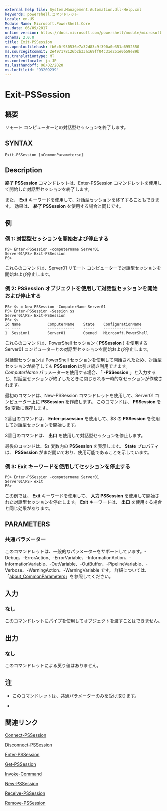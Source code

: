 ```yaml
---
external help file: System.Management.Automation.dll-Help.xml
keywords: powershell,コマンドレット
Locale: en-US
Module Name: Microsoft.PowerShell.Core
ms.date: 06/09/2017
online version: https://docs.microsoft.com/powershell/module/microsoft.powershell.core/exit-pssession?view=powershell-7&WT.mc_id=ps-gethelp
schema: 2.0.0
title: Exit-PSSession
ms.openlocfilehash: fb6c0f930536e7a32d83c9f390a0e351a6952550
ms.sourcegitcommit: 2e497178126b2b33a169ff04c31e251e0b59e89b
ms.translationtype: MT
ms.contentlocale: ja-JP
ms.lasthandoff: 06/02/2020
ms.locfileid: "93209239"
---
```

# Exit-PSSession

## 概要
リモート コンピューターとの対話型セッションを終了します。

## SYNTAX

```
Exit-PSSession [<CommonParameters>]
```

## Description

**終了 PSSession** コマンドレットは、Enter-PSSession コマンドレットを使用して開始した対話型セッションを終了します。

また、 **Exit** キーワードを使用して、対話型セッションを終了することもできます。
効果は、 **終了 PSSession** を使用する場合と同じです。

## 例

### 例 1: 対話型セッションを開始および停止する

```
PS> Enter-PSSession -computername Server01
Server01\PS> Exit-PSSession
PS>
```

これらのコマンドは、Server01 リモート コンピューターで対話型セッションを開始および停止します。

### 例 2: PSSession オブジェクトを使用して対話型セッションを開始および停止する

```
PS> $s = New-PSSession -ComputerName Server01
PS> Enter-PSSession -Session $s
Server01\PS> Exit-PSSession
PS> $s
Id Name            ComputerName    State    ConfigurationName
-- ----            ------------    -----    -----------------
1  Session1        Server01        Opened   Microsoft.PowerShell
```

これらのコマンドは、PowerShell セッション ( **PSSession** ) を使用する Server01 コンピューターとの対話型セッションを開始および停止します。

対話型セッションは PowerShell セッションを使用して開始されたため、対話型セッションが終了しても **PSSession** は引き続き利用できます。
*ComputerName* パラメーターを使用する場合、「 **-PSSession** 」と入力すると、対話型セッションが終了したときに閉じられる一時的なセッションが作成されます。

最初のコマンドは、New-PSSession コマンドレットを使用して、Server01 コンピューター上に **PSSession** を作成します。
このコマンドは、 **PSSession** を $s 変数に保存します。

2番目のコマンドは、 **Enter-pssession** を使用して、$S の **PSSession** を使用して対話型セッションを開始します。

3番目のコマンドは、 **出口** を使用して対話型セッションを停止します。

最後のコマンドは、$s 変数内の **PSSession** を表示します。
**State** プロパティは、 **PSSession** がまだ開いており、使用可能であることを示しています。

### 例 3: Exit キーワードを使用してセッションを停止する

```
PS> Enter-PSSession -computername Server01
Server01\PS> exit
PS>
```

この例では、 **Exit** キーワードを使用して、 **入力 PSSession** を使用して開始された対話型セッションを停止します。
**Exit** キーワードは、 **出口** を使用する場合と同じ効果があります。

## PARAMETERS

### 共通パラメーター

このコマンドレットは、一般的なパラメーターをサポートしています。-Debug、-ErrorAction、-ErrorVariable、-InformationAction、-InformationVariable、-OutVariable、-OutBuffer、-PipelineVariable、-Verbose、-WarningAction、-WarningVariable です。 詳細については、「[about_CommonParameters](https://go.microsoft.com/fwlink/?LinkID=113216)」を参照してください。

## 入力

### なし

このコマンドレットにパイプを使用してオブジェクトを渡すことはできません。

## 出力

### なし

このコマンドレットによる戻り値はありません。

## 注

* このコマンドレットは、共通パラメーターのみを受け取ります。

*

## 関連リンク

[Connect-PSSession](Connect-PSSession.md)

[Disconnect-PSSession](Disconnect-PSSession.md)

[Enter-PSSession](Enter-PSSession.md)

[Get-PSSession](Get-PSSession.md)

[Invoke-Command](Invoke-Command.md)

[New-PSSession](New-PSSession.md)

[Receive-PSSession](Receive-PSSession.md)

[Remove-PSSession](Remove-PSSession.md)
